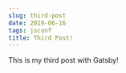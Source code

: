 ```yaml
---
slug: third-post
date: 2019-06-16
tags: jsconf
title: Third Post!
---
```


This is my third post with Gatsby!
